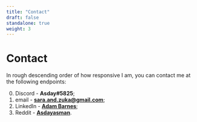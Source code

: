 ```yaml
---
title: "Contact"
draft: false
standalone: true
weight: 3
---
```


# Contact

In rough descending order of how responsive I am, you can contact me at the following endpoints:

0. Discord - **Asday#5825**;
0. email - **<sara.and.zuka@gmail.com>**;
0. LinkedIn - **[Adam Barnes](https://www.linkedin.com/in/adam-barnes-30a1146a/)**;
0. Reddit - **[Asdayasman](https://old.reddit.com/u/asdayasman)**.
